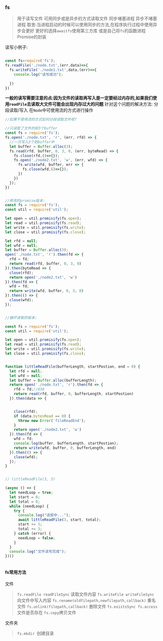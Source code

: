 ### fs
> 用于读写文件 可用同步或是异步的方式读取文件
> 同步堵塞进程 异步不堵塞进程 取舍:当进程启动的时候可以使用同步的方法,在程序执行过程中使用异步会更好
> 更好的选择`awaitfs`使用第三方库 或是自己将`fs`的函数进程Promise的封装

读写小例子:
```javascript

const fs=require('fs');
fs.readFile('./node.txt',(err,data)=>{
  fs.writeFile('./node1.txt',data,(err)=>{
    console.log("读写成功");
    
  })
})

```

**一般的读写需要注意的点:因为文件的读取再写入是一定要经过内存的,如果我们使用`readFile`去读取大文件可能会出现内存过大的问题**
针对这个问题的解决方法: 分段读取/写入 在`Node`中可使用流的方式进行操作

```javascript
//如果不使用流的方式如何分段读取文件呢?

//只读取了文件的前3个buffer
const fs = require('fs');
fs.open('./node.txt', 'r', (err, rfd) => {
  //一次写入3个到buffer中
  let buffer = Buffer.alloc(3);
  fs.read(rfd, buffer, 0, 3, 0, (err, byteRead) => {
    fs.close(rfd,()=>{});
    fs.open('./node2.txt', 'w', (err, wfd) => {
      fs.write(wfd, buffer, err => {
        fs.close(wfd,()=>{});
      })
    })
  });
})


//修改的promise版本:
const fs = require('fs');
const util = require('util');

let open = util.promisify(fs.open);
let read = util.promisify(fs.read);
let write = util.promisify(fs.write);
let close = util.promisify(fs.close);

let rfd = null;
let wfd = null;
let buffer = Buffer.alloc(3);
open('./node.txt', 'r').then(fd => {
  rfd = fd;
  return read(rfd, buffer, 0, 3, 0)
}).then(byteRead => {
  close(rfd);
  return open('./node2.txt', 'w')
}).then(fd => {
  wfd = fd;
  return write(wfd, buffer, 0, 3, 0)
}).then(() => {
  close(wfd);
});


//循环读取的版本:

const fs = require('fs');
const util = require('util');

let open = util.promisify(fs.open);
let read = util.promisify(fs.read);
let write = util.promisify(fs.write);
let close = util.promisify(fs.close);


function littleReadFile(bufferLength, startPostion, end = 0) {
  let rfd = null;
  let wfd = null;
  let buffer = Buffer.alloc(bufferLength);
  return open('./node.txt', 'r').then(fd => {
    rfd = fd;//030
    return read(rfd, buffer, 0, bufferLength, startPostion)
  }).then(data => {


    close(rfd);
    if (data.bytesRead == 0) {
      throw new Error('fileReadEnd');
    }
    return open('./node2.txt', 'w')
  }).then(fd => {
    wfd = fd;
    console.log(buffer, bufferLength, startPostion);
    return write(wfd, buffer, 0, bufferLength, end)
  }).then(() => {
    close(wfd);
  });
}


// littleReadFile(3, 3)

(async () => {
  let needLoop = true;
  let start = 0;
  let total = 0;
  while (needLoop) {
    try {
      console.log("读取中...");
      await littleReadFile(3, start, total);
      start += 3;
      total += 3;
    } catch (error) {
      needLoop = false;
    }
  }
  console.log("文件读写完成");
})()



```


#### fs常用方法

文件
> `fs.readFile readFileSync` 读取文件内容
> `fs.writeFile writeFileSync` 向文件中写入内容
> `fs.rename(oldfilepath,newfilepath,callback)` 重名文件
> `fs.unlink(filepath,callback)` 删除文件
> `fs.existsSync fs.access` 文件是否存在
> `fs.copy`拷贝文件

文件夹
> `fs.mkdir `创建目录
> 